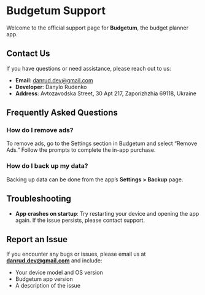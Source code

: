 # Budgetum Support

Welcome to the official support page for **Budgetum**, the budget planner app.

## Contact Us

If you have questions or need assistance, please reach out to us:

- **Email**: [danrud.dev@gmail.com](mailto:danrud.dev@gmail.com)
- **Developer**: Danylo Rudenko
- **Address**: Avtozavodska Street, 30 Apt 217, Zaporizhzhia 69118, Ukraine

## Frequently Asked Questions

### How do I remove ads?

To remove ads, go to the Settings section in Budgetum and select “Remove Ads.” Follow the prompts to complete the in-app purchase.

### How do I back up my data?

Backing up data can be done from the app’s **Settings > Backup** page.

## Troubleshooting

- **App crashes on startup**: Try restarting your device and opening the app again. If the issue persists, please contact support.

## Report an Issue

If you encounter any bugs or issues, please email us at **[danrud.dev@gmail.com](mailto:danrud.dev@gmail.com)** and include:

- Your device model and OS version
- Budgetum app version
- A description of the issue
